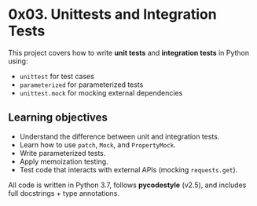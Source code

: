 # 0x03. Unittests and Integration Tests

This project covers how to write **unit tests** and **integration tests** in Python using:
- `unittest` for test cases
- `parameterized` for parameterized tests
- `unittest.mock` for mocking external dependencies

## Learning objectives
- Understand the difference between unit and integration tests.
- Learn how to use `patch`, `Mock`, and `PropertyMock`.
- Write parameterized tests.
- Apply memoization testing.
- Test code that interacts with external APIs (mocking `requests.get`).

All code is written in Python 3.7, follows **pycodestyle** (v2.5), and includes full docstrings + type annotations.
